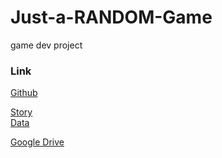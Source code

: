 # Just-a-RANDOM-Game
game dev project

<h3>Link</h3>

[Github](https://github.com/GtfMinecraft/Just-a-RANDOM-Game)

[Story](https://docs.google.com/document/d/17q3B3J7-ifGZnYDPa9oxWDpIhMJfPJ_qVVtLJZiSa0c/edit?usp=sharing)  
[Data](https://docs.google.com/spreadsheets/d/1anQr66ZH60E-OcD_ZVCuxEj-J0hGMnBYav2UqhLw68c/edit?usp=sharing)

[Google Drive](https://drive.google.com/drive/folders/1wUxiWOuVGxcR1Dyet2pAv528f52lO0sf?usp=sharing)
